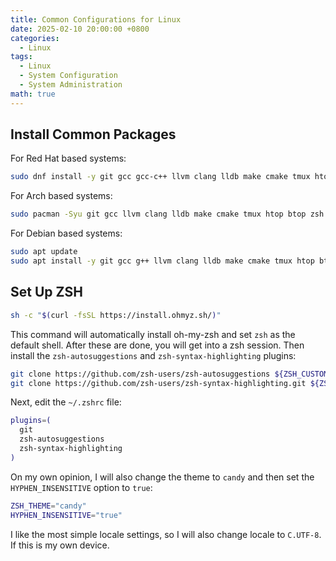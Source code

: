 ```yaml
---
title: Common Configurations for Linux
date: 2025-02-10 20:00:00 +0800
categories:
  - Linux
tags:
  - Linux
  - System Configuration
  - System Administration
math: true
---
```


## Install Common Packages

For Red Hat based systems: 

```bash
sudo dnf install -y git gcc gcc-c++ llvm clang lldb make cmake tmux htop btop zsh neovim curl
```

For Arch based systems:

```bash
sudo pacman -Syu git gcc llvm clang lldb make cmake tmux htop btop zsh neovim curl
```

For Debian based systems:

```bash
sudo apt update
sudo apt install -y git gcc g++ llvm clang lldb make cmake tmux htop btop zsh neovim curl
```

## Set Up ZSH

```bash
sh -c "$(curl -fsSL https://install.ohmyz.sh/)"
```

This command will automatically install oh-my-zsh and set `zsh` as the default shell. After these are done, you will get into a zsh session. Then install the `zsh-autosuggestions` and `zsh-syntax-highlighting` plugins:

```zsh
git clone https://github.com/zsh-users/zsh-autosuggestions ${ZSH_CUSTOM:-~/.oh-my-zsh/custom}/plugins/zsh-autosuggestions
git clone https://github.com/zsh-users/zsh-syntax-highlighting.git ${ZSH_CUSTOM:-~/.oh-my-zsh/custom}/plugins/zsh-syntax-highlighting
```

Next, edit the `~/.zshrc` file:

```zsh
plugins=(
  git
  zsh-autosuggestions
  zsh-syntax-highlighting
)
```

On my own opinion, I will also change the theme to `candy` and then set the `HYPHEN_INSENSITIVE` option to `true`:

```zsh
ZSH_THEME="candy"
HYPHEN_INSENSITIVE="true"
```

I like the most simple locale settings, so I will also change locale to `C.UTF-8`. If this is my own device.
